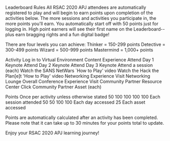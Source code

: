 Leaderboard Rules
All RSAC 2020 APJ attendees are automatically registered to play and will begin to earn points upon completion of the activities below. The more sessions and activities you participate in, the more points you'll earn. You automatically start off with 50 points just for logging in. High point earners will see their first name on the Leaderboard--plus earn bragging rights and a fun digital badge!

There are four levels you can achieve: Thinker = 150-299 points Detective = 300-499 points Wizard = 500-999 points Mastermind = 1,000+ points

Activity Log in to Virtual Environment Content Experience Attend Day 1 Keynote Attend Day 2 Keynote Attend Day 3 Keynote Attend a session (each) Watch the SANS NetWars `How to Play' video Watch the Hack the Plan[e]t 'How to Play' video Networking Experience Visit Networking Lounge Overall Conference Experience Visit Community Partner Resource Center Click Community Partner Asset (each)

Points Once per activity unless otherwise stated 50
100 100 100 100 Each session attended 50 50
100
100 Each day accessed 25 Each asset accessed

Points are automatically calculated after an activity has been completed. Please note that it can take up to 30 minutes for your points total to update.

Enjoy your RSAC 2020 APJ learning journey!

